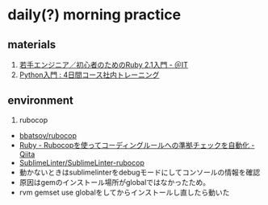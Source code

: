 daily(?) morning practice
==========

materials
-----

1. [若手エンジニア／初心者のためのRuby 2.1入門 - ＠IT](./ruby.2.1)
1. [Python入門 : 4日間コース社内トレーニング](http://www.slideshare.net/yuichi110/python-introduction-42659983)



environment
-----

1. rubocop
  - [bbatsov/rubocop](https://github.com/bbatsov/rubocop)
  - [Ruby - Rubocopを使ってコーディングルールへの準拠チェックを自動化 - Qiita](http://qiita.com/yaotti/items/4f69a145a22f9c8f8333)
  - [SublimeLinter/SublimeLinter-rubocop](https://github.com/SublimeLinter/SublimeLinter-rubocop)
  - 動かないときはsublimelinterをdebugモードにしてコンソールの情報を確認
  - 原因はgemのインストール場所がglobalではなかったため。
  - rvm gemset use globalをしてからインストールし直したら動いた
